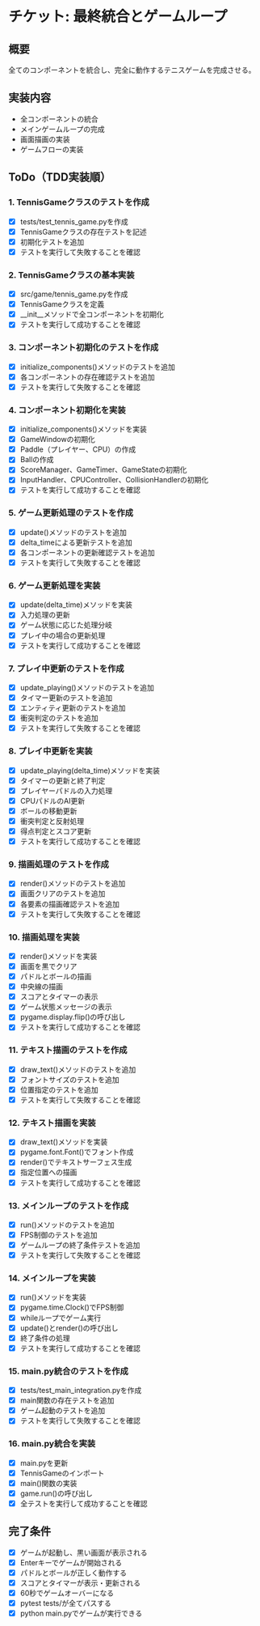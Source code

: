 # チケット: 最終統合とゲームループ

## 概要
全てのコンポーネントを統合し、完全に動作するテニスゲームを完成させる。

## 実装内容
- 全コンポーネントの統合
- メインゲームループの完成
- 画面描画の実装
- ゲームフローの実装

## ToDo（TDD実装順）

### 1. TennisGameクラスのテストを作成
- [x] tests/test_tennis_game.pyを作成
- [x] TennisGameクラスの存在テストを記述
- [x] 初期化テストを追加
- [x] テストを実行して失敗することを確認

### 2. TennisGameクラスの基本実装
- [x] src/game/tennis_game.pyを作成
- [x] TennisGameクラスを定義
- [x] __init__メソッドで全コンポーネントを初期化
- [x] テストを実行して成功することを確認

### 3. コンポーネント初期化のテストを作成
- [x] initialize_components()メソッドのテストを追加
- [x] 各コンポーネントの存在確認テストを追加
- [x] テストを実行して失敗することを確認

### 4. コンポーネント初期化を実装
- [x] initialize_components()メソッドを実装
- [x] GameWindowの初期化
- [x] Paddle（プレイヤー、CPU）の作成
- [x] Ballの作成
- [x] ScoreManager、GameTimer、GameStateの初期化
- [x] InputHandler、CPUController、CollisionHandlerの初期化
- [x] テストを実行して成功することを確認

### 5. ゲーム更新処理のテストを作成
- [x] update()メソッドのテストを追加
- [x] delta_timeによる更新テストを追加
- [x] 各コンポーネントの更新確認テストを追加
- [x] テストを実行して失敗することを確認

### 6. ゲーム更新処理を実装
- [x] update(delta_time)メソッドを実装
- [x] 入力処理の更新
- [x] ゲーム状態に応じた処理分岐
- [x] プレイ中の場合の更新処理
- [x] テストを実行して成功することを確認

### 7. プレイ中更新のテストを作成
- [x] update_playing()メソッドのテストを追加
- [x] タイマー更新のテストを追加
- [x] エンティティ更新のテストを追加
- [x] 衝突判定のテストを追加
- [x] テストを実行して失敗することを確認

### 8. プレイ中更新を実装
- [x] update_playing(delta_time)メソッドを実装
- [x] タイマーの更新と終了判定
- [x] プレイヤーパドルの入力処理
- [x] CPUパドルのAI更新
- [x] ボールの移動更新
- [x] 衝突判定と反射処理
- [x] 得点判定とスコア更新
- [x] テストを実行して成功することを確認

### 9. 描画処理のテストを作成
- [x] render()メソッドのテストを追加
- [x] 画面クリアのテストを追加
- [x] 各要素の描画確認テストを追加
- [x] テストを実行して失敗することを確認

### 10. 描画処理を実装
- [x] render()メソッドを実装
- [x] 画面を黒でクリア
- [x] パドルとボールの描画
- [x] 中央線の描画
- [x] スコアとタイマーの表示
- [x] ゲーム状態メッセージの表示
- [x] pygame.display.flip()の呼び出し
- [x] テストを実行して成功することを確認

### 11. テキスト描画のテストを作成
- [x] draw_text()メソッドのテストを追加
- [x] フォントサイズのテストを追加
- [x] 位置指定のテストを追加
- [x] テストを実行して失敗することを確認

### 12. テキスト描画を実装
- [x] draw_text()メソッドを実装
- [x] pygame.font.Font()でフォント作成
- [x] render()でテキストサーフェス生成
- [x] 指定位置への描画
- [x] テストを実行して成功することを確認

### 13. メインループのテストを作成
- [x] run()メソッドのテストを追加
- [x] FPS制御のテストを追加
- [x] ゲームループの終了条件テストを追加
- [x] テストを実行して失敗することを確認

### 14. メインループを実装
- [x] run()メソッドを実装
- [x] pygame.time.Clock()でFPS制御
- [x] whileループでゲーム実行
- [x] update()とrender()の呼び出し
- [x] 終了条件の処理
- [x] テストを実行して成功することを確認

### 15. main.py統合のテストを作成
- [x] tests/test_main_integration.pyを作成
- [x] main関数の存在テストを追加
- [x] ゲーム起動のテストを追加
- [x] テストを実行して失敗することを確認

### 16. main.py統合を実装
- [x] main.pyを更新
- [x] TennisGameのインポート
- [x] main()関数の実装
- [x] game.run()の呼び出し
- [x] 全テストを実行して成功することを確認

## 完了条件
- [x] ゲームが起動し、黒い画面が表示される
- [x] Enterキーでゲームが開始される
- [x] パドルとボールが正しく動作する
- [x] スコアとタイマーが表示・更新される
- [x] 60秒でゲームオーバーになる
- [x] pytest tests/が全てパスする
- [x] python main.pyでゲームが実行できる